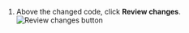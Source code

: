 1. Above the changed code, click **Review changes**.
   ![Review changes button](/assets/images/help/pull_requests/review-changes-button.png)
